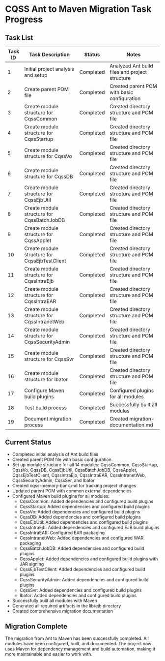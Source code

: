 # CQSS Ant to Maven Migration Task Progress

## Task List

| Task ID | Task Description | Status | Notes |
|---------|-----------------|--------|-------|
| 1 | Initial project analysis and setup | Completed | Analyzed Ant build files and project structure |
| 2 | Create parent POM file | Completed | Created parent POM with basic configuration |
| 3 | Create module structure for CqssCommon | Completed | Created directory structure and POM file |
| 4 | Create module structure for CqssStartup | Completed | Created directory structure and POM file |
| 5 | Create module structure for CqssVo | Completed | Created directory structure and POM file |
| 6 | Create module structure for CqssDB | Completed | Created directory structure and POM file |
| 7 | Create module structure for CqssEjbUtil | Completed | Created directory structure and POM file |
| 8 | Create module structure for CqssBatchJobDB | Completed | Created directory structure and POM file |
| 9 | Create module structure for CqssApplet | Completed | Created directory structure and POM file |
| 10 | Create module structure for CqssEjbTestClient | Completed | Created directory structure and POM file |
| 11 | Create module structure for CqssIntraEjb | Completed | Created directory structure and POM file |
| 12 | Create module structure for CqssIntraEAR | Completed | Created directory structure and POM file |
| 13 | Create module structure for CqssIntranetWeb | Completed | Created directory structure and POM file |
| 14 | Create module structure for CqssSecurityAdmin | Completed | Created directory structure and POM file |
| 15 | Create module structure for CqssSvr | Completed | Created directory structure and POM file |
| 16 | Create module structure for Ibator | Completed | Created directory structure and POM file |
| 17 | Configure Maven build plugins | Completed | Configured plugins for all modules |
| 18 | Test build process | Completed | Successfully built all modules |
| 19 | Document migration process | Completed | Created migration-documentation.md |

## Current Status
- Completed initial analysis of Ant build files
- Created parent POM file with basic configuration
- Set up module structure for all 14 modules: CqssCommon, CqssStartup, CqssVo, CqssDB, CqssEjbUtil, CqssBatchJobDB, CqssApplet, CqssEjbTestClient, CqssIntraEjb, CqssIntraEAR, CqssIntranetWeb, CqssSecurityAdmin, CqssSvr, and Ibator
- Created cqss-memory-bank.md for tracking project changes
- Updated parent POM with common external dependencies
- Configured Maven build plugins for all modules:
  - CqssCommon: Added dependencies and configured build plugins
  - CqssStartup: Added dependencies and configured build plugins
  - CqssVo: Added dependencies and configured build plugins
  - CqssDB: Added dependencies and configured build plugins
  - CqssEjbUtil: Added dependencies and configured build plugins
  - CqssIntraEjb: Added dependencies and configured EJB build plugins
  - CqssIntraEAR: Configured EAR packaging
  - CqssIntranetWeb: Added dependencies and configured WAR packaging
  - CqssBatchJobDB: Added dependencies and configured build plugins
  - CqssApplet: Added dependencies and configured build plugins with JAR signing
  - CqssEjbTestClient: Added dependencies and configured build plugins
  - CqssSecurityAdmin: Added dependencies and configured build plugins
  - CqssSvr: Added dependencies and configured build plugins
  - Ibator: Added dependencies and configured build plugins
- Successfully built all modules with Maven
- Generated all required artifacts in the lib/ejb directory
- Created comprehensive migration documentation

## Migration Complete
The migration from Ant to Maven has been successfully completed. All modules have been configured, built, and documented. The project now uses Maven for dependency management and build automation, making it more maintainable and easier to work with.
